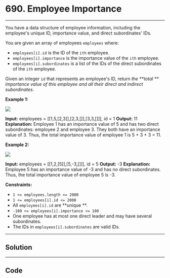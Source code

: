 # 690. Employee Importance

---

You have a data structure of employee information, including the employee's unique ID, importance value, and direct subordinates' IDs.

You are given an array of employees `employees` where:

  * `employees[i].id` is the ID of the `ith` employee.
  * `employees[i].importance` is the importance value of the `ith` employee.
  * `employees[i].subordinates` is a list of the IDs of the direct subordinates of the `ith` employee.



Given an integer `id` that represents an employee's ID, return _the **total ** importance value of this employee and all their direct and indirect subordinates_.

 

**Example 1:**

![](https://assets.leetcode.com/uploads/2021/05/31/emp1-tree.jpg)


**Input:** employees = [[1,5,[2,3]],[2,3,[]],[3,3,[]]], id = 1
**Output:** 11
**Explanation:** Employee 1 has an importance value of 5 and has two direct subordinates: employee 2 and employee 3.
They both have an importance value of 3.
Thus, the total importance value of employee 1 is 5 + 3 + 3 = 11.


**Example 2:**

![](https://assets.leetcode.com/uploads/2021/05/31/emp2-tree.jpg)


**Input:** employees = [[1,2,[5]],[5,-3,[]]], id = 5
**Output:** -3
**Explanation:** Employee 5 has an importance value of -3 and has no direct subordinates.
Thus, the total importance value of employee 5 is -3.


 

**Constraints:**

  * `1 <= employees.length <= 2000`
  * `1 <= employees[i].id <= 2000`
  * All `employees[i].id` are **unique **.
  * `-100 <= employees[i].importance <= 100`
  * One employee has at most one direct leader and may have several subordinates.
  * The IDs in `employees[i].subordinates` are valid IDs.

---

## Solution



---

## Code
```python


```